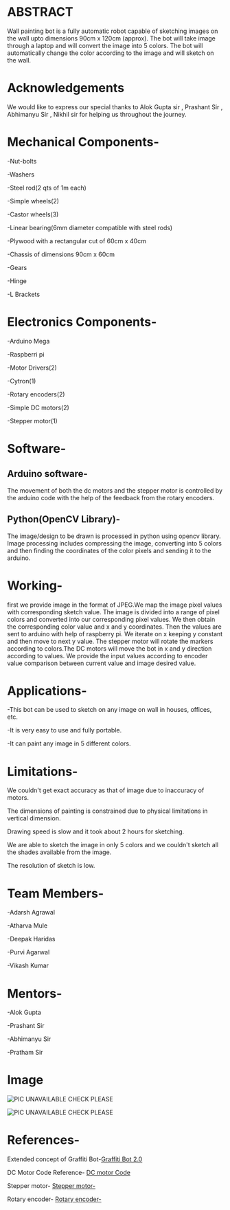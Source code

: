 ABSTRACT
========
Wall painting bot is a fully automatic robot capable of sketching images on the wall upto dimensions 90cm x 120cm (approx). 
The bot will take image through a laptop and will convert the image into 5 colors. 
The bot will automatically change the color according to the image and will sketch on the wall.

 Acknowledgements
 ===============

We would like to express our special thanks to Alok Gupta sir , Prashant Sir , Abhimanyu Sir , Nikhil sir for helping us throughout the journey.

Mechanical Components-
======================
-Nut-bolts

-Washers

-Steel rod(2 qts of 1m each)

-Simple wheels(2)

-Castor wheels(3)

-Linear bearing(6mm diameter compatible with steel rods)

-Plywood with a rectangular cut of 60cm x 40cm 

-Chassis of dimensions 90cm x 60cm 

-Gears 

-Hinge 

-L Brackets

Electronics Components-
=======================
-Arduino Mega

-Raspberri pi

-Motor Drivers(2)

-Cytron(1)

-Rotary encoders(2)

-Simple DC motors(2)

-Stepper motor(1)</p>


Software-
=========
Arduino software-
----------------- 
The movement of both the dc motors and the stepper motor is controlled by the arduino code with the help of the feedback from the rotary encoders.



Python(OpenCV Library)-
----------------------- 
The image/design to be drawn is processed in python using opencv library. Image processing includes compressing the image, converting into 5 colors and then finding the coordinates of the color pixels and sending it to the arduino.

Working-
========
first we provide image in the format of JPEG.We map the image pixel values with corresponding sketch value. The image is divided into a range of pixel colors and converted into our corresponding pixel values. We then obtain the corresponding color value and x and y coordinates. Then the values are sent to arduino with help of raspberry pi. We iterate on x keeping y constant and then move to next y value. The stepper motor will rotate the markers according to colors.The DC motors will move the bot in x and y direction according to values. We provide the input values according to encoder value comparison between current value and image desired value.

Applications-
=============
-This bot can be used to sketch on any image on wall in houses, offices, etc.

-It is very easy to use and fully portable.

-It can paint any image in 5 different colors.


Limitations-
============
We couldn't get exact accuracy as that of image due to inaccuracy of motors.

The dimensions of painting is constrained due to physical limitations in vertical dimension.

Drawing speed is slow and it took about 2 hours for sketching.

We are able to sketch the image in only 5 colors and we couldn't sketch all the shades available from the image.

The resolution of sketch is low.

Team Members-
=============
-Adarsh Agrawal

-Atharva Mule

-Deepak Haridas

-Purvi Agarwal

-Vikash Kumar

Mentors-
========
-Alok Gupta

-Prashant Sir

-Abhimanyu Sir

-Pratham Sir

Image
=====
![PIC UNAVAILABLE CHECK PLEASE](https://user-images.githubusercontent.com/32795030/55216696-731b1b00-5223-11e9-8c1d-5d85e18e1284.jpeg)
 
![PIC UNAVAILABLE CHECK PLEASE](https://user-images.githubusercontent.com/32795030/55216879-06545080-5224-11e9-8536-9d109ee3f588.jpeg)






References-
===========
Extended concept of Graffiti Bot-[Graffiti Bot 2.0](https://github.com/marsiitr/Grafitti-Bot-2.0)



DC Motor Code Reference- [DC motor Code](https://howtomechatronics.com/tutorials/arduino/arduino-dc-motor-control-tutorial-l298n-pwm-h-bridge/)


Stepper motor-  [Stepper motor-](https://circuitdigest.com/microcontroller-projects/arduino-stepper-motor-control-tutorial)


Rotary encoder- [Rotary encoder-](https://howtomechatronics.com/tutorials/arduino/rotary-encoder-works-use-arduino/)





